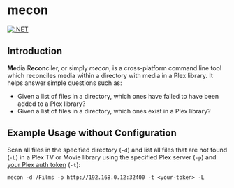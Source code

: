 # mecon
[![.NET](https://github.com/elzik/mecon/actions/workflows/continous-integration.yml/badge.svg)](https://github.com/elzik/mecon/actions/workflows/continous-integration.yml)

## Introduction
**Me**dia R**econ**ciler, or simply _mecon_, is a cross-platform command line tool which reconciles media within a directory with media in a Plex library. It helps answer simple questions such as:
- Given a list of files in a directory, which ones have failed to have been added to a Plex library?
- Given a list of files in a directory, which ones exist in a Plex library?

## Example Usage without Configuration

Scan all files in the specified directory (`-d`) and list all files that are not found (`-L`) in a Plex TV or Movie library using the specified Plex server (`-p`) and [your Plex auth token](https://support.plex.tv/articles/204059436-finding-an-authentication-token-x-plex-token/) (`-t`):
```
mecon -d /Films -p http://192.168.0.12:32400 -t <your-token> -L
```


 
